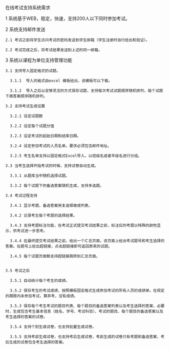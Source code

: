 在线考试支持系统需求

1 系统基于WEB，稳定，快速，支持200人以下同时参加考试。


2 系统支持邮件发送
  
    2.1 考试之前将学生访问考试的密码发送到学生邮箱（学生注册时自行给出和验证）。
  
    2.2 考试完成之后，将考试结果发送到上述的同一邮箱。


3 系统以课程为单位支持管理功能
  
    3.1 支持导入固定格式的试题。
      
      3.1.1  导入的格式由excel 模板给出，该模板可以下载。
      
      3.1.2  导入之后以足够灵活的方式保存试题，支持每次考试试题顺序随机排列，每个试题下面答案顺序随机排列。

    3.2 支持考试生成设置
      
      3.2.1 设定试题数
      
      3.2.2 设定每个试题分值
      
      3.2.3 设定考试的起始日期和结束日期。
      
      3.2.4 设定参加考试的人员名单。要求必须包含邮件地址。
      
      3.2.5 考生名单支持以固定格式Excel导入。以班级名或者年级名进行分组。

    3.3 当考生选择开始考试的时候，支持试卷自动生成。
    
      3.3.1 从题库当中随机选择试题。
    
      3.3.2 每个试题下的备选答案随机生成，支持多选题。

    3.4 考试过程支持
      
      3.4.1 显示考题，备选答案用复选框做成列表。
      
      3.4.2 记录考生每个考题的选择结果。
      
      3.4.3 支持考题标注功能，在考试正式提交考试结果之前，标注后的考题以特殊的颜色显示，供考试进一步思考。
      
      3.4.4 在最终提交考试结果之前，给出一个汇总页面，该页面上给出考试题号和考生选择的答案。在题号上给出超链接，点击超链接即可返回原来的试题。
      
      3.4.5 每个试题页面都支持超链接跳转到汇总页面。

    
    3.5 考试之后
      
      3.5.1 自动统计每个考生的成绩。
      
      3.5.2 保存考生的考试成绩，按照模板固定格式生成参加考试的所有人员的成绩单。在规定的期限内未参加考试，算弃考，没有成绩。
      
      3.5.3 保存每个考生考试的题目列表、每个题目的备选答案列表以及考生选择的答案，必要时，生成包含考生基本信息（姓名、学号、考试科目）、考试的题目、每个题目的备选答案以及考生选择的答案的试卷。
      
      3.5.4 支持个别生成试卷，也支持批量生成试卷。
     
      3.5.5 支持考前生成试卷，也支持考后生成试卷，考前生成的试卷只有考题和备选答案，考后生成的试卷包含考生选择的答案。


